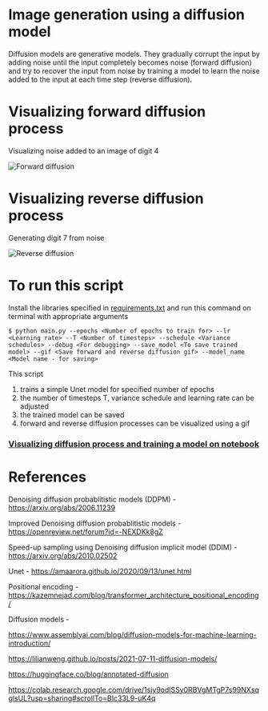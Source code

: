 # Image generation using a diffusion model

Diffusion models are generative models. They gradually corrupt the input by adding noise until the input completely becomes noise (forward diffusion) and try to recover the input from noise by training a model to learn the noise added to the input at each time step (reverse diffusion).

# Visualizing forward diffusion process

Visualizing noise added to an image of digit 4

![Forward diffusion](/images/forward.gif)

# Visualizing reverse diffusion process

Generating digit 7 from noise

![Reverse diffusion](/images/reverse_diffusion.gif)


# To run this script

Install the libraries specified in [requirements.txt](https://github.com/SwethaSrikari/ImageGeneration-DiffusionModel/blob/readme/requirements.txt) and run this command on terminal with appropriate arguments

```
$ python main.py --epochs <Number of epochs to train for> --lr <Learning rate> --T <Number of timesteps> --schedule <Variance schedules> --debug <For debugging> --save_model <To save trained model> --gif <Save forward and reverse diffusion gif> --model_name <Model name - for saving>
```

This script 

1. trains a simple Unet model for specified number of epochs
2. the number of timesteps T, variance schedule and learning rate can be adjusted
3. the trained model can be saved
4. forward and reverse diffusion processes can be visualized using a gif

### [Visualizing diffusion process and training a model on notebook](https://github.com/SwethaSrikari/ImageGeneration-DiffusionModel/blob/main/Foward%20and%20reverse%20diffusion%20process.ipynb)

# References

Denoising diffusion probablitistic models (DDPM) - https://arxiv.org/abs/2006.11239

Improved Denoising diffusion probablitistic models - https://openreview.net/forum?id=-NEXDKk8gZ

Speed-up sampling using Denoising diffusion implicit model (DDIM) - https://arxiv.org/abs/2010.02502

Unet - https://amaarora.github.io/2020/09/13/unet.html

Positional encoding - https://kazemnejad.com/blog/transformer_architecture_positional_encoding/

Diffusion models -

https://www.assemblyai.com/blog/diffusion-models-for-machine-learning-introduction/

https://lilianweng.github.io/posts/2021-07-11-diffusion-models/

https://huggingface.co/blog/annotated-diffusion

https://colab.research.google.com/drive/1sjy9odlSSy0RBVgMTgP7s99NXsqglsUL?usp=sharing#scrollTo=BIc33L9-uK4q
